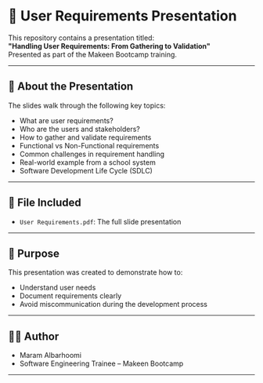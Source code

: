 # 🧩 User Requirements Presentation

This repository contains a presentation titled:  
**"Handling User Requirements: From Gathering to Validation"**  
Presented as part of the Makeen Bootcamp training.

---

## 📌 About the Presentation

The slides walk through the following key topics:
- What are user requirements?
- Who are the users and stakeholders?
- How to gather and validate requirements
- Functional vs Non-Functional requirements
- Common challenges in requirement handling
- Real-world example from a school system
- Software Development Life Cycle (SDLC)

---

## 📎 File Included

- `User Requirements.pdf`: The full slide presentation 

---

## 🎯 Purpose

This presentation was created to demonstrate how to:
- Understand user needs
- Document requirements clearly
- Avoid miscommunication during the development process

---

## 🧑‍💻 Author

- Maram Albarhoomi  
- Software Engineering Trainee – Makeen Bootcamp

---


